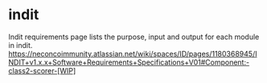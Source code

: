 # indit


Indit requirements page lists the purpose, input and output for each module in indit.
https://neconcoimmunity.atlassian.net/wiki/spaces/ID/pages/1180368945/INDIT+v1.x.x+Software+Requirements+Specifications+V01#Component:-class2-scorer-[WIP]